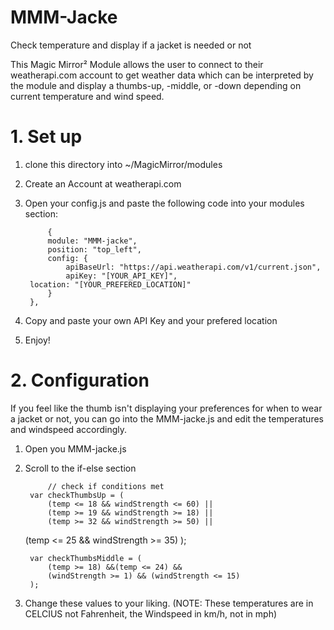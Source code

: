 # MMM-Jacke
Check temperature and display if a jacket is needed or not

This Magic Mirror² Module allows the user to connect to their weatherapi.com account to get weather data which can be interpreted by the module and display a thumbs-up, -middle, or -down depending on current temperature and wind speed.

# 1. Set up

1. clone this directory into ~/MagicMirror/modules
2. Create an Account at weatherapi.com
3. Open your config.js and paste the following code into your modules section:
        		
            {
			module: "MMM-jacke",
			position: "top_left",
			config: {
				apiBaseUrl: "https://api.weatherapi.com/v1/current.json",
				apiKey: "[YOUR_API_KEY]",
        location: "[YOUR_PREFERED_LOCATION]"
			}
		}, 
4. Copy and paste your own API Key and your prefered location 
5. Enjoy!

# 2. Configuration
If you feel like the thumb isn't displaying your preferences for when to wear a jacket or not, you can go into the MMM-jacke.js and edit the temperatures and windspeed accordingly.

1. Open you MMM-jacke.js
2. Scroll to the if-else section

    		// check if conditions met
		var checkThumbsUp = (
			(temp <= 18 && windStrength <= 60) ||
			(temp >= 19 && windStrength >= 18) ||
			(temp >= 32 && windStrength >= 50) ||
      (temp <= 25 && windStrength >= 35)
		);

		var checkThumbsMiddle = (
			(temp >= 18) &&(temp <= 24) &&
			(windStrength >= 1) && (windStrength <= 15)
		);
3. Change these values to your liking. (NOTE: These temperatures are in CELCIUS not Fahrenheit, the Windspeed in km/h, not in mph)
